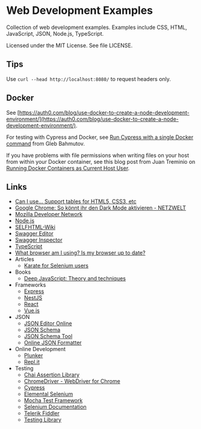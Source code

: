 # Web Development Examples

Collection of web development examples. Examples include CSS, HTML, JavaScript, JSON, Node.js, TypeScript.

Licensed under the MIT License. See file LICENSE.

## Tips

Use `curl --head http://localhost:8080/` to request headers only.

## Docker

See [https://auth0.com/blog/use-docker-to-create-a-node-development-environment/](https://auth0.com/blog/use-docker-to-create-a-node-development-environment/).

For testing with Cypress and Docker, see [Run Cypress with a single Docker command](https://www.cypress.io/blog/2019/05/02/run-cypress-with-a-single-docker-command/) from Gleb Bahmutov.

If you have problems with file permissions when writing files on your host from within your Docker container, see this blog post from Juan Treminio on [Running Docker Containers as Current Host User](https://jtreminio.com/blog/running-docker-containers-as-current-host-user/).

## Links

* [Can I use... Support tables for HTML5, CSS3, etc](https://caniuse.com/ "Can I use... Support tables for HTML5, CSS3, etc")
* [Google Chrome: So könnt ihr den Dark Mode aktivieren - NETZWELT](https://www.netzwelt.de/tutorial/170769-google-chrome-so-dark-mode-aktivieren.html "Google Chrome: So könnt ihr den Dark Mode aktivieren - NETZWELT")
* [Mozilla Developer Network](https://developer.mozilla.org/ "Mozilla Developer Network")
* [Node.js](https://nodejs.org/ "Node.js")
* [SELFHTML-Wiki](https://wiki.selfhtml.org/wiki/Startseite "SELFHTML-Wiki")
* [Swagger Editor](http://editor.swagger.io/ "Swagger Editor")
* [Swagger Inspector](https://inspector.swagger.io/builder "Swagger Inspector")
* [TypeScript](https://www.typescriptlang.org/ "TypeScript")
* [What browser am I using? Is my browser up to date?](https://www.whatismybrowser.com/ "What browser am I using? Is my browser up to date?")
* Articles
   * [Karate for Selenium users](https://medium.com/@mneiferbag/karate-for-selenium-users-875a165823ee)
* Books
   * [Deep JavaScript: Theory and techniques](https://exploringjs.com/deep-js/ "Deep JavaScript: Theory and techniques")
* Frameworks
   * [Express](https://expressjs.com/ "Express")
   * [NestJS](https://nestjs.com/ "NestJS")
   * [React](https://reactjs.org/ "React")
   * [Vue.js](https://vuejs.org/ "Vue.js")
* JSON
   * [JSON Editor Online](https://jsoneditoronline.org/ "JSON Editor Online")
   * [JSON Schema](http://json-schema.org/ "JSON Schema")
   * [JSON Schema Tool](https://jsonschema.net/ "JSON Schema Tool")
   * [Online JSON Formatter](https://jsonformatter.org/ "Best JSON Formatter and JSON Validator: Online JSON Formatter")
* Online Development
   * [Plunker](https://plnkr.co/)
   * [Repl.it](https://repl.it/)
* Testing
   * [Chai Assertion Library](https://www.chaijs.com/ "Chai Assertion Library")
   * [ChromeDriver - WebDriver for Chrome](https://sites.google.com/a/chromium.org/chromedriver/ "ChromeDriver - WebDriver for Chrome")
   * [Cypress](https://www.cypress.io/ "Cypress")
   * [Elemental Selenium](https://elementalselenium.com/ "Elemental Selenium")
   * [Mocha Test Framework](https://mochajs.org/ "Mocha Test Framework")
   * [Selenium Documentation](https://www.selenium.dev/documentation/en/ "Selenium Documentation")
   * [Telerik Fiddler](https://www.telerik.com/fiddler "Telerik Fiddler")
   * [Testing Library](https://testing-library.com/ "Testing Library")
